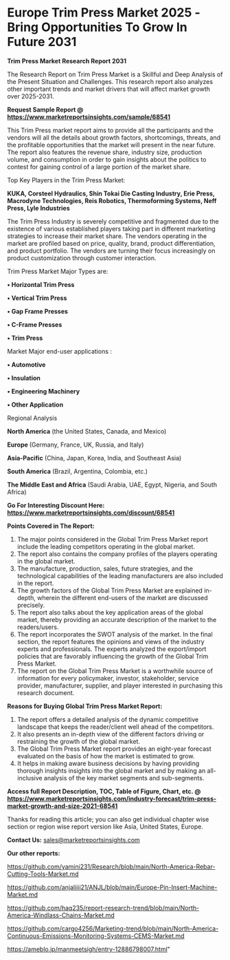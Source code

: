 # Europe Trim Press Market 2025 -Bring Opportunities To Grow In Future 2031

<strong>Trim Press Market Research Report 2031</strong>

The Research Report on Trim Press Market is a Skillful and Deep Analysis of the Present Situation and Challenges. This research report also analyzes other important trends and market drivers that will affect market growth over 2025-2031.

<strong>Request Sample Report @ <a href=https://www.marketreportsinsights.com/sample/68541>https://www.marketreportsinsights.com/sample/68541</a></strong>

This Trim Press market report aims to provide all the participants and the vendors will all the details about growth factors, shortcomings, threats, and the profitable opportunities that the market will present in the near future. The report also features the revenue share, industry size, production volume, and consumption in order to gain insights about the politics to contest for gaining control of a large portion of the market share.

Top Key Players in the Trim Press Market:

<strong>KUKA, Corsteel Hydraulics, Shin Tokai Die Casting Industry, Erie Press, Macrodyne Technologies, Reis Robotics, Thermoforming Systems, Neff Press, Lyle Industries</strong>

The Trim Press Industry is severely competitive and fragmented due to the existence of various established players taking part in different marketing strategies to increase their market share. The vendors operating in the market are profiled based on price, quality, brand, product differentiation, and product portfolio. The vendors are turning their focus increasingly on product customization through customer interaction.

Trim Press Market Major Types are:

<strong>• Horizontal Trim Press

• Vertical Trim Press

• Gap Frame Presses

• C-Frame Presses

• Trim Press</strong>

Market Major end-user applications :

<strong>• Automotive

• Insulation

• Engineering Machinery

• Other Application</strong>

Regional Analysis

</u><strong><b>North America</b></strong> (the United States, Canada, and Mexico)

<strong><b>Europe </b></strong>(Germany, France, UK, Russia, and Italy)

<strong><b>Asia-Pacific</b></strong> (China, Japan, Korea, India, and Southeast Asia)

<strong><b>South America</b></strong> (Brazil, Argentina, Colombia, etc.)

<strong><b>The Middle East and Africa</b></strong> (Saudi Arabia, UAE, Egypt, Nigeria, and South Africa)

<strong>Go For Interesting Discount Here: <a href=https://www.marketreportsinsights.com/discount/68541>https://www.marketreportsinsights.com/discount/68541</a></strong>

<strong>Points Covered in The Report:</strong>
<ol>
  <li>The major points considered in the Global Trim Press Market report include the leading competitors operating in the global market.</li>
  <li>The report also contains the company profiles of the players operating in the global market.</li>
  <li>The manufacture, production, sales, future strategies, and the technological capabilities of the leading manufacturers are also included in the report.</li>
  <li>The growth factors of the Global Trim Press Market are explained in-depth, wherein the different end-users of the market are discussed precisely.</li>
  <li>The report also talks about the key application areas of the global market, thereby providing an accurate description of the market to the readers/users.</li>
  <li>The report incorporates the SWOT analysis of the market. In the final section, the report features the opinions and views of the industry experts and professionals. The experts analyzed the export/import policies that are favorably influencing the growth of the Global Trim Press Market.</li>
  <li>The report on the Global Trim Press Market is a worthwhile source of information for every policymaker, investor, stakeholder, service provider, manufacturer, supplier, and player interested in purchasing this research document.</li>
</ol>
<strong>Reasons for Buying Global Trim Press Market Report:</strong>

<ol>
  <li>The report offers a detailed analysis of the dynamic competitive landscape that keeps the reader/client well ahead of the competitors.</li>
  <li>It also presents an in-depth view of the different factors driving or restraining the growth of the global market.</li>
  <li>The Global Trim Press Market report provides an eight-year forecast evaluated on the basis of how the market is estimated to grow.</li>
  <li>It helps in making aware business decisions by having providing thorough insights insights into the global market and by making an all-inclusive analysis of the key market segments and sub-segments.</li>
</ol>
<strong>Access full Report Description, TOC, Table of Figure, Chart, etc. @ <a href=https://www.marketreportsinsights.com/industry-forecast/trim-press-market-growth-and-size-2021-68541>https://www.marketreportsinsights.com/industry-forecast/trim-press-market-growth-and-size-2021-68541</a></strong>


Thanks for reading this article; you can also get individual chapter wise section or region wise report version like Asia, United States, Europe.

<strong>Contact Us:</strong>
sales@marketreportsinsights.com

<strong>Our other reports:</strong>

<a href=https://github.com/yamini231/Research/blob/main/North-America-Rebar-Cutting-Tools-Market.md>https://github.com/yamini231/Research/blob/main/North-America-Rebar-Cutting-Tools-Market.md</a>

<a href=https://github.com/anjaliiii21/ANJL/blob/main/Europe-Pin-Insert-Machine-Market.md>https://github.com/anjaliiii21/ANJL/blob/main/Europe-Pin-Insert-Machine-Market.md</a>

<a href=https://github.com/haq235/report-research-trend/blob/main/North-America-Windlass-Chains-Market.md>https://github.com/haq235/report-research-trend/blob/main/North-America-Windlass-Chains-Market.md</a>

<a href=https://github.com/cargo4256/Marketing-trend/blob/main/North-America-Continuous-Emissions-Monitoring-Systems-CEMS-Market.md>https://github.com/cargo4256/Marketing-trend/blob/main/North-America-Continuous-Emissions-Monitoring-Systems-CEMS-Market.md</a>

<a href=https://ameblo.jp/manmeetsigh/entry-12886798007.html>https://ameblo.jp/manmeetsigh/entry-12886798007.html</a>"
